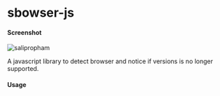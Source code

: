 sbowser-js
==========
#### Screenshot
![salipropham](https://raw.githubusercontent.com/salipropham/sbowser-js/master/screenshot.png)

A javascript library to detect browser and notice if versions is no longer supported.
#### Usage
